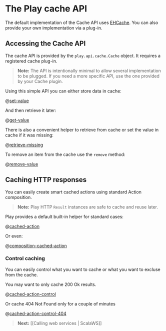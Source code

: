 <!--- Copyright (C) 2009-2013 Typesafe Inc. <http://www.typesafe.com> -->
# The Play cache API

The default implementation of the Cache API uses [EHCache](http://ehcache.org/). You can also provide your own implementation via a plug-in.

## Accessing the Cache API

The cache API is provided by the `play.api.cache.Cache` object. It requires a registered cache plug-in.

> **Note:** The API is intentionally minimal to allow several implementation to be plugged. If you need a more specific API, use the one provided by your Cache plugin.

Using this simple API you can either store data in cache:

@[set-value](code/ScalaCache.scala)


And then retrieve it later:

@[get-value](code/ScalaCache.scala)

There is also a convenient helper to retrieve from cache or set the value in cache if it was missing:

@[retrieve-missing](code/ScalaCache.scala)


To remove an item from the cache use the `remove` method:

@[remove-value](code/ScalaCache.scala)


## Caching HTTP responses

You can easily create smart cached actions using standard Action composition. 

> **Note:** Play HTTP `Result` instances are safe to cache and reuse later.

Play provides a default built-in helper for standard cases:

@[cached-action](code/ScalaCache.scala)


Or even:

@[composition-cached-action](code/ScalaCache.scala)

### Control caching

You can easily control what you want to cache or what you want to excluse from the cache.

You may want to only cache 200 Ok results.

@[cached-action-control](code/ScalaCache.scala)

Or cache 404 Not Found only for a couple of minutes

@[cached-action-control-404](code/ScalaCache.scala)

> **Next:** [[Calling web services | ScalaWS]]
